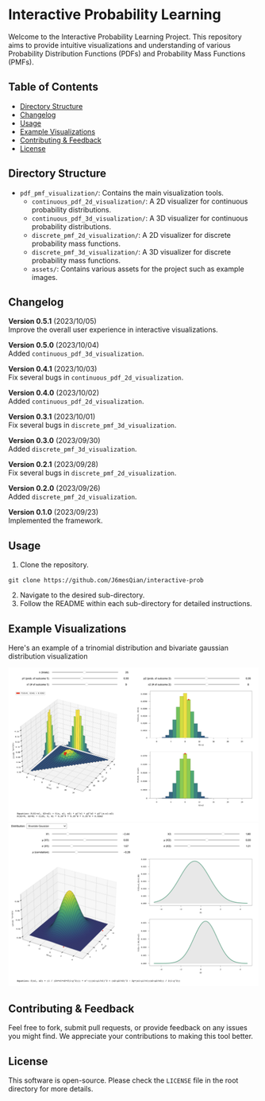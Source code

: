 # Interactive Probability Learning

Welcome to the Interactive Probability Learning Project. This repository aims to provide intuitive visualizations and understanding of various Probability Distribution Functions (PDFs) and Probability Mass Functions (PMFs).

## Table of Contents
- [Directory Structure](#directory-structure)
- [Changelog](#changelog)
- [Usage](#usage)
- [Example Visualizations](#example-visualizations)
- [Contributing & Feedback](#contributing--feedback)
- [License](#license)

## Directory Structure

- `pdf_pmf_visualization/`: Contains the main visualization tools. 
  - `continuous_pdf_2d_visualization/`: A 2D visualizer for continuous probability distributions.
  - `continuous_pdf_3d_visualization/`: A 3D visualizer for continuous probability distributions.
  - `discrete_pmf_2d_visualization/`: A 2D visualizer for discrete probability mass functions.
  - `discrete_pmf_3d_visualization/`: A 3D visualizer for discrete probability mass functions.
  - `assets/`: Contains various assets for the project such as example images.

## Changelog
**Version 0.5.1** (2023/10/05)  
Improve the overall user experience in interactive visualizations.

**Version 0.5.0** (2023/10/04)  
Added `continuous_pdf_3d_visualization`.

**Version 0.4.1** (2023/10/03)  
Fix several bugs in  `continuous_pdf_2d_visualization`.

**Version 0.4.0** (2023/10/02)  
Added `continuous_pdf_2d_visualization`.

**Version 0.3.1** (2023/10/01)  
Fix several bugs in  `discrete_pmf_3d_visualization`.

**Version 0.3.0** (2023/09/30)  
Added `discrete_pmf_3d_visualization`.

**Version 0.2.1** (2023/09/28)  
Fix several bugs in `discrete_pmf_2d_visualization`.

**Version 0.2.0** (2023/09/26)  
Added `discrete_pmf_2d_visualization`.

**Version 0.1.0** (2023/09/23)  
Implemented the framework.

## Usage

1. Clone the repository.
```
git clone https://github.com/J6mesQian/interactive-prob
```
2. Navigate to the desired sub-directory.
3. Follow the README within each sub-directory for detailed instructions.

## Example Visualizations

Here's an example of a trinomial distribution and bivariate gaussian distribution visualization

![Trinomial Distribution Visualization](pdf_pmf_visualization/assets/trinomial_visualization.png)
![Bivariate Gaussian Distribution Visualization](pdf_pmf_visualization/assets/bivariate_gaussian_visualization.png)

## Contributing & Feedback

Feel free to fork, submit pull requests, or provide feedback on any issues you might find. We appreciate your contributions to making this tool better.

## License

This software is open-source. Please check the `LICENSE` file in the root directory for more details.
